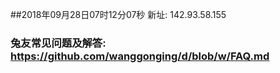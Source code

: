 ##2018年09月28日07时12分07秒 新址: 142.93.58.155
### 兔友常见问题及解答: https://github.com/wanggonging/d/blob/w/FAQ.md
